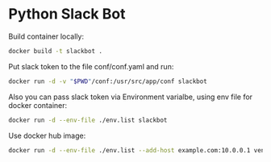 # Python Slack Bot

Build container locally:

```bash
docker build -t slackbot .
```

Put slack token to the file conf/conf.yaml and run:

```bash
docker run -d -v "$PWD"/conf:/usr/src/app/conf slackbot
```

Also you can pass slack token via Environment varialbe, using env file for docker container:

```bash
docker run -d --env-file ./env.list slackbot
```

Use docker hub image:

```bash
docker run -d --env-file ./env.list --add-host example.com:10.0.0.1 vensder/slack-bot 
```
